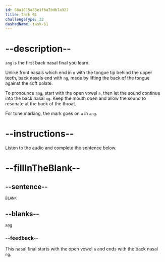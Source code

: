 ```yaml
---
id: 68a1615a83e1f6a7bdb7a322
title: Task 61
challengeType: 22
dashedName: task-61
---
```


<!-- (Audio) A: ang -->

# --description--

`ang` is the first back nasal final you learn.

Unlike front nasals which end in `n` with the tongue tip behind the upper teeth, back nasals end with `ng`, made by lifting the back of the tongue against the soft palate.  

To pronounce `ang`, start with the open vowel `a`, then let the sound continue into the back nasal `ng`. Keep the mouth open and allow the sound to resonate at the back of the throat.  

For tone marking, the mark goes on `a` in `ang`.

# --instructions--

Listen to the audio and complete the sentence below.

# --fillInTheBlank--

## --sentence--

`BLANK`

## --blanks--

`ang`

### --feedback--

This nasal final starts with the open vowel `a` and ends with the back nasal `ng`.
